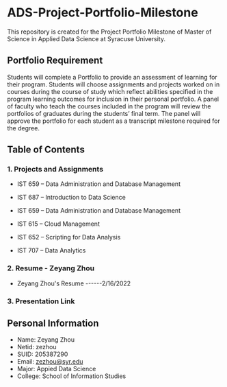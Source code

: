 # ADS-Project-Portfolio-Milestone
This repository is created for the Project Portfolio Milestone of Master of Science in Applied Data Science at Syracuse University. 

## Portfolio Requirement
Students will complete a Portfolio to provide an assessment of learning for their program. Students will choose assignments and projects worked on in courses during the course of study which reflect abilities specified in the program learning outcomes for inclusion in their personal portfolio. A panel of faculty who teach the courses included in the program will review the portfolios of graduates during the students’ final term. The panel will approve the portfolio for each student as a transcript milestone required for the degree.

## Table of Contents
### 1. Projects and Assignments
* IST 659 – Data Administration and Database Management

* IST 687 – Introduction to Data Science

* IST 659 – Data Administration and Database Management

* IST 615 – Cloud Management

* IST 652 – Scripting for Data Analysis

* IST 707 – Data Analytics
### 2. Resume - Zeyang Zhou
* Zeyang Zhou's Resume ------2/16/2022

### 3. Presentation Link



## Personal Information
* Name: Zeyang Zhou
* Netid: zezhou
* SUID: 205387290
* Email: zezhou@syr.edu
* Major: Appied Data Science
* College: School of Information Studies
